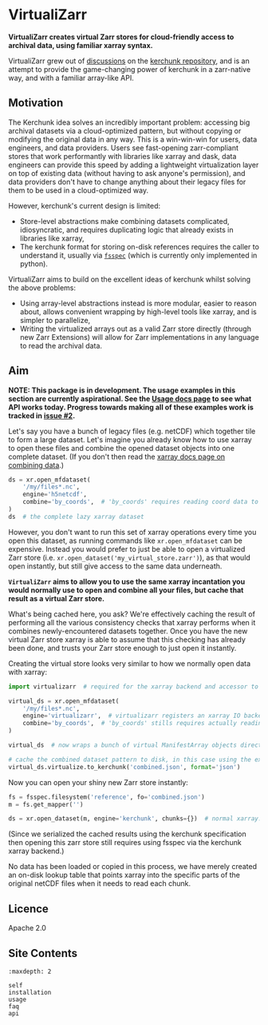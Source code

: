 # VirtualiZarr

**VirtualiZarr creates virtual Zarr stores for cloud-friendly access to archival data, using familiar xarray syntax.**

VirtualiZarr grew out of [discussions](https://github.com/fsspec/kerchunk/issues/377) on the [kerchunk repository](https://github.com/fsspec/kerchunk), and is an attempt to provide the game-changing power of kerchunk in a zarr-native way, and with a familiar array-like API.

## Motivation

The Kerchunk idea solves an incredibly important problem: accessing big archival datasets via a cloud-optimized pattern, but without copying or modifying the original data in any way. This is a win-win-win for users, data engineers, and data providers. Users see fast-opening zarr-compliant stores that work performantly with libraries like xarray and dask, data engineers can provide this speed by adding a lightweight virtualization layer on top of existing data (without having to ask anyone's permission), and data providers don't have to change anything about their legacy files for them to be used in a cloud-optimized way.

However, kerchunk's current design is limited:
- Store-level abstractions make combining datasets complicated, idiosyncratic, and requires duplicating logic that already exists in libraries like xarray,
- The kerchunk format for storing on-disk references requires the caller to understand it, usually via [`fsspec`](https://github.com/fsspec/filesystem_spec) (which is currently only implemented in python).

VirtualiZarr aims to build on the excellent ideas of kerchunk whilst solving the above problems:
- Using array-level abstractions instead is more modular, easier to reason about, allows convenient wrapping by high-level tools like xarray, and is simpler to parallelize,
- Writing the virtualized arrays out as a valid Zarr store directly (through new Zarr Extensions) will allow for Zarr implementations in any language to read the archival data.

## Aim

**NOTE: This package is in development. The usage examples in this section are currently aspirational.
See the [Usage docs page](#usage) to see what API works today. Progress towards making all of these examples work is tracked in [issue #2](https://github.com/TomNicholas/VirtualiZarr/issues/2).**

Let's say you have a bunch of legacy files (e.g. netCDF) which together tile to form a large dataset. Let's imagine you already know how to use xarray to open these files and combine the opened dataset objects into one complete dataset. (If you don't then read the [xarray docs page on combining data](https://docs.xarray.dev/en/stable/user-guide/combining.html).)

```python
ds = xr.open_mfdataset(
    '/my/files*.nc',
    engine='h5netcdf',
    combine='by_coords',  # 'by_coords' requires reading coord data to determine concatenation order
)
ds  # the complete lazy xarray dataset
```

However, you don't want to run this set of xarray operations every time you open this dataset, as running commands like `xr.open_mfdataset` can be expensive. Instead you would prefer to just be able to open a virtualized Zarr store (i.e. `xr.open_dataset('my_virtual_store.zarr')`), as that would open instantly, but still give access to the same data underneath.

**`VirtualiZarr` aims to allow you to use the same xarray incantation you would normally use to open and combine all your files, but cache that result as a virtual Zarr store.**

What's being cached here, you ask? We're effectively caching the result of performing all the various consistency checks that xarray performs when it combines newly-encountered datasets together. Once you have the new virtual Zarr store xarray is able to assume that this checking has already been done, and trusts your Zarr store enough to just open it instantly.

Creating the virtual store looks very similar to how we normally open data with xarray:

```python
import virtualizarr  # required for the xarray backend and accessor to be present

virtual_ds = xr.open_mfdataset(
    '/my/files*.nc',
    engine='virtualizarr',  # virtualizarr registers an xarray IO backend that returns ManifestArray objects
    combine='by_coords',  # 'by_coords' stills requires actually reading coordinate data
)

virtual_ds  # now wraps a bunch of virtual ManifestArray objects directly

# cache the combined dataset pattern to disk, in this case using the existing kerchunk specification for reference files
virtual_ds.virtualize.to_kerchunk('combined.json', format='json')
```

Now you can open your shiny new Zarr store instantly:

```python
fs = fsspec.filesystem('reference', fo='combined.json')
m = fs.get_mapper('')

ds = xr.open_dataset(m, engine='kerchunk', chunks={})  # normal xarray.Dataset object, wrapping dask/numpy arrays etc.
```

(Since we serialized the cached results using the kerchunk specification then opening this zarr store still requires using fsspec via the kerchunk xarray backend.)

No data has been loaded or copied in this process, we have merely created an on-disk lookup table that points xarray into the specific parts of the original netCDF files when it needs to read each chunk.

## Licence

Apache 2.0

## Site Contents

```{toctree}
:maxdepth: 2

self
installation
usage
faq
api

```
